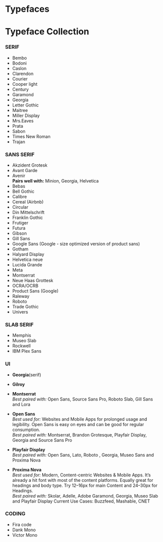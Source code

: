 # Typefaces



# Typeface Collection

### SERIF
* Bembo
* Bodoni
* Caslon
* Clarendon
* Courier
* Cooper light
* Century
* Garamond
* Georgia
* Letter Gothic
* Maitree
* Miller Display
* Mrs.Eaves
* Prata
* Sabon
* Times New Roman
* Trajan

### SANS SERIF

* Akzident Grotesk
* Avant Garde
* Avenir<br>
  __Pairs well with:__ Minion, Georgia, Helvetica
* Bebas
* Bell Gothic
* Calibre
* Cereal (Airbnb)
* Circular
* Din Mittelschrift
* Franklin Gothic
* Frutiger
* Futura
* Gibson
* Gill Sans
* Google Sans (Google - size optimized version of product sans)
* Gotham
* Halyard Display
* Helvetica neue
* Lucida Grande
* Meta
* Montserrat
* Neue Haas Grottesk
* OCRA/OCRB
* Product Sans (Google)
* Raleway
* Roboto
* Trade Gothic
* Univers

### SLAB SERIF

* Memphis
* Museo Slab
* Rockwell
* IBM Plex Sans


### UI
* __Georgia__(serif)<br>

* __Gilroy__<br>

* __Montserrat__<br>
    _Best paired with:_ Open Sans, Source Sans Pro, Roboto Slab, Gill Sans and Lora

* __Open Sans__<br>
    _Best used for:_ Websites and Mobile Apps for prolonged usage and legibility.
    Open Sans is easy on eyes and can be good for regular consumption.<br>
    _Best paired with:_ Montserrat, Brandon Grotesque, Playfair Display, Georgia and Source Sans Pro

* __Playfair Display__<br>
    _Best paired with:_ Open Sans, Lato, Roboto , Georgia, Museo Sans and Proxima Nova

* __Proxima Nova__<br>
    _Best used for:_ Modern, Content-centric Websites & Mobile Apps. It’s already a hit font with most of the content platforms. Equally great for headings and body type. Try 12–16px for main Content and 24–30px for Headings.<br>
    _Best paired with:_ Skolar, Adelle, Adobe Garamond, Georgia, Museo Slab and Playfair Display
    Current Use Cases: Buzzfeed, Mashable, CNET

### CODING

* Fira code
* Dank Mono
* Victor Mono


